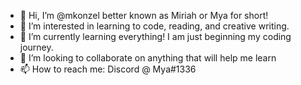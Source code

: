 - 👋 Hi, I’m @mkonzel better known as Miriah or Mya for short!
- 👀 I’m interested in learning to code, reading, and creative writing.
- 🌱 I’m currently learning everything! I am just beginning my coding journey.
- 💞️ I’m looking to collaborate on anything that will help me learn
- 📫 How to reach me: Discord @ Mya#1336

<!---
mkonzel/mkonzel is a ✨ special ✨ repository because its `README.md` (this file) appears on your GitHub profile.
You can click the Preview link to take a look at your changes.
--->
